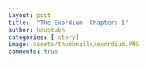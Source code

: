 ```yaml
---
layout: post
title:  "The Exordium- Chapter: 1"
author: kaustubh
categories: [ story]
image: assets/thumbnails/exordium.PNG
comments: true
---
```


